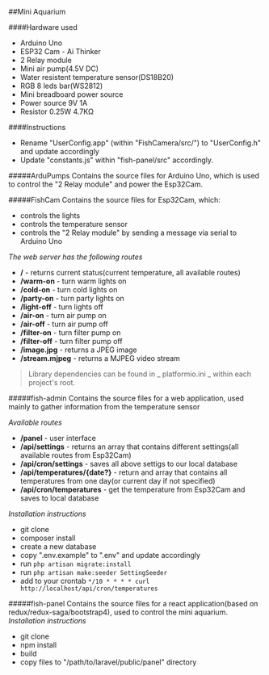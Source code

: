 ##Mini Aquarium

####Hardware used
- Arduino Uno
- ESP32 Cam - Ai Thinker
- 2 Relay module
- Mini air pump(4.5V DC)
- Water resistent temperature sensor(DS18B20)
- RGB 8 leds bar(WS2812)
- Mini breadboard power source
- Power source 9V 1A
- Resistor 0.25W 4.7KΩ


####Instructions
- Rename "UserConfig.app" (within "FishCamera/src/") to "UserConfig.h" and update accordingly
- Update "constants.js" within "fish-panel/src" accordingly.

#####ArduPumps
Contains the source files for Arduino Uno, which is used to control the "2 Relay module" and power the Esp32Cam.

#####FishCam
Contains the source files for Esp32Cam, which:
- controls the lights
- controls the temperature sensor
- controls the "2 Relay module" by sending a message via serial to Arduino Uno 

_The web server has the following routes_
- __/__ - returns current status(current temperature, all available routes)
- __/warm-on__ - turn warm lights on
- __/cold-on__ - turn cold lights on
- __/party-on__ - turn party lights on
- __/light-off__ - turn lights off
- __/air-on__ - turn air pump on
- __/air-off__ - turn air pump off
- __/filter-on__ - turn filter pump on
- __/filter-off__ - turn filter pump off
- __/image.jpg__ - returns a JPEG image
- __/stream.mjpeg__ - returns a MJPEG video stream

> Library dependencies can be found in _ platformio.ini _ within each project's root.

#####fish-admin
Contains the source files for a web application, used mainly to gather information from the temperature sensor

_Available routes_
- __/panel__ - user interface
- __/api/settings__ - returns an array that contains different settings(all available routes from Esp32Cam)
- __/api/cron/settings__ - saves all above settigs to  our local database
- __/api/temperatures/{date?}__ - return and array that contains all temperatures from one day(or current day if not specified)
- __/api/cron/temperatures__ - get the temperature from Esp32Cam and saves to local database


_Installation instructions_
- git clone
- composer install
- create a new database
- copy ".env.example" to ".env" and update accordingly
- run `php artisan migrate:install` 
- run `php artisan make:seeder SettingSeeder`
- add to your crontab  `*/10 * * * * curl http://localhost/api/cron/temperatures`

#####fish-panel
Contains the source files for a react application(based on redux/redux-saga/bootstrap4), used to control the mini aquarium.
_Installation instructions_
- git clone
- npm install 
- build
- copy files to "/path/to/laravel/public/panel" directory 